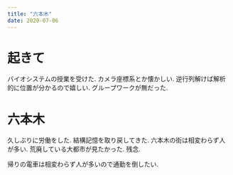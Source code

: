 ```yaml
---
title: "六本木"
date: 2020-07-06
---
```


# 起きて
バイオシステムの授業を受けた. カメラ座標系とか懐かしい. 逆行列解けば解析的に位置が分かるので嬉しい. グループワークが無だった.

# 六本木
久しぶりに労働をした. 結構記憶を取り戻してきた. 六本木の街は相変わらず人が多い. 荒廃している大都市が見たかった. 残念.

帰りの電車は相変わらず人が多いので通勤を倒したい.